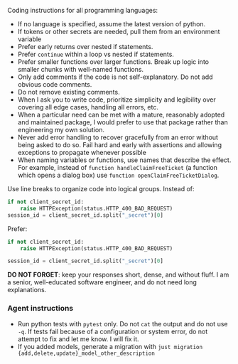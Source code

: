 
Coding instructions for all programming languages:

- If no language is specified, assume the latest version of python.
- If tokens or other secrets are needed, pull them from an environment variable
- Prefer early returns over nested if statements.
- Prefer `continue` within a loop vs nested if statements.
- Prefer smaller functions over larger functions. Break up logic into smaller chunks with well-named functions.
- Only add comments if the code is not self-explanatory. Do not add obvious code comments.
- Do not remove existing comments.
- When I ask you to write code, prioritize simplicity and legibility over covering all edge cases, handling all errors, etc.
- When a particular need can be met with a mature, reasonably adopted and maintained package, I would prefer to use that package rather than engineering my own solution.
- Never add error handling to recover gracefully from an error without being asked to do so. Fail hard and early with assertions and allowing exceptions to propagate whenever possible
- When naming variables or functions, use names that describe the effect. For example, instead of `function handleClaimFreeTicket` (a function which opens a dialog box) use `function openClaimFreeTicketDialog`.

Use line breaks to organize code into logical groups. Instead of:

```python
if not client_secret_id:
    raise HTTPException(status.HTTP_400_BAD_REQUEST)
session_id = client_secret_id.split("_secret")[0]
```

Prefer:

```python
if not client_secret_id:
    raise HTTPException(status.HTTP_400_BAD_REQUEST)

session_id = client_secret_id.split("_secret")[0]
```

**DO NOT FORGET**: keep your responses short, dense, and without fluff. I am a senior, well-educated software engineer, and do not need long explanations.

### Agent instructions

- Run python tests with `pytest` only. Do not `cat` the output and do not use `-q`. If tests fail because of a configuration or system error, do not attempt to fix and let me know. I will fix it.
- If you added models, generate a migration with `just migration {add,delete,update}_model_other_description`
